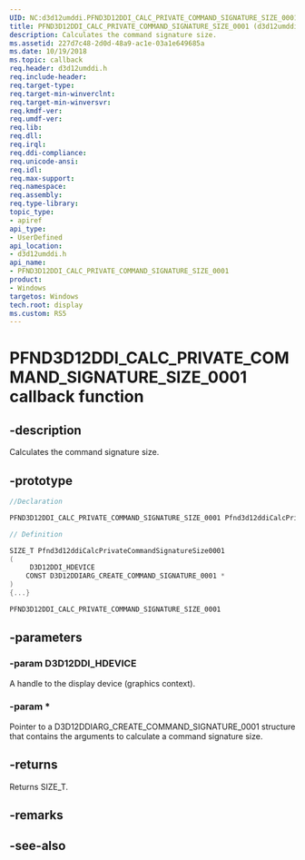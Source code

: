 ```yaml
---
UID: NC:d3d12umddi.PFND3D12DDI_CALC_PRIVATE_COMMAND_SIGNATURE_SIZE_0001
title: PFND3D12DDI_CALC_PRIVATE_COMMAND_SIGNATURE_SIZE_0001 (d3d12umddi.h)
description: Calculates the command signature size.
ms.assetid: 227d7c48-2d0d-48a9-ac1e-03a1e649685a
ms.date: 10/19/2018
ms.topic: callback
req.header: d3d12umddi.h
req.include-header:
req.target-type:
req.target-min-winverclnt:
req.target-min-winversvr:
req.kmdf-ver:
req.umdf-ver:
req.lib:
req.dll:
req.irql: 
req.ddi-compliance:
req.unicode-ansi:
req.idl:
req.max-support:
req.namespace:
req.assembly:
req.type-library: 
topic_type: 
- apiref
api_type: 
- UserDefined
api_location: 
- d3d12umddi.h
api_name: 
- PFND3D12DDI_CALC_PRIVATE_COMMAND_SIGNATURE_SIZE_0001
product: 
- Windows
targetos: Windows
tech.root: display
ms.custom: RS5
---
```


# PFND3D12DDI_CALC_PRIVATE_COMMAND_SIGNATURE_SIZE_0001 callback function

## -description

Calculates the command signature size.

## -prototype

```cpp
//Declaration

PFND3D12DDI_CALC_PRIVATE_COMMAND_SIGNATURE_SIZE_0001 Pfnd3d12ddiCalcPrivateCommandSignatureSize0001; 

// Definition

SIZE_T Pfnd3d12ddiCalcPrivateCommandSignatureSize0001 
(
	 D3D12DDI_HDEVICE
	CONST D3D12DDIARG_CREATE_COMMAND_SIGNATURE_0001 *
)
{...}

PFND3D12DDI_CALC_PRIVATE_COMMAND_SIGNATURE_SIZE_0001 


```

## -parameters

### -param D3D12DDI_HDEVICE

A handle to the display device (graphics context).

### -param * 

Pointer to a D3D12DDIARG_CREATE_COMMAND_SIGNATURE_0001 structure that contains the arguments to calculate a command signature size.

## -returns

Returns SIZE_T.

## -remarks




## -see-also

